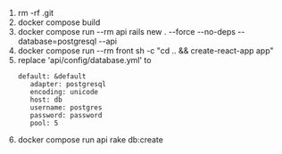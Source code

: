 1. rm -rf .git
1. docker compose build
1. docker compose run --rm api rails new . --force --no-deps --database=postgresql --api
1. docker compose run --rm front sh -c "cd .. && create-react-app app"
1. replace 'api/config/database.yml' to
   ```
   default: &default
      adapter: postgresql
      encoding: unicode
      host: db
      username: postgres
      password: password
      pool: 5
   ```
5. docker compose run api rake db:create

